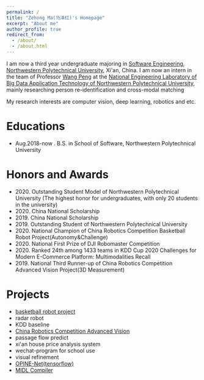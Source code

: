 ```yaml
---
permalink: /
title: "Zehong Ma(马泽红)'s Homepage"
excerpt: "About me"
author_profile: true
redirect_from: 
  - /about/
  - /about.html
---
```


I am now a third year undergraduate majoring in [Software Engineering](http://ruanjian.nwpu.edu.cn/), [Northwestern Polytechnical University](https://www.nwpu.edu.cn/), Xi'an, China. I am now an intern in the team of Professor [Wang Peng](https://teacher.nwpu.edu.cn/pengwang.html) at the [National Engineering Laboratory of Big Data Application Technology of Northwestern Polytechnical University](http://kypt.nwpu.edu.cn/index.php?c=content&a=show&id=307), mainly researching person re-identification and cross-modal matching

My research interests are computer vision, deep learning, robotics and etc.

Educations
======
* Aug.2018-now . B.S. in School of Software, Northwestern Polytechnical University

Honors and Awards
======
* 2020\. Outstanding Student Model of Northwestern Polytechnical University (The highest honor for undergraduates, with only 20 students in the university)
* 2020\. China National Scholarship
* 2019\. China National Scholarship
* 2019\. Outstanding Student of Northwestern Polytechnical University
* 2020\. National Champion of China Robotics Competition Basketball Robot Project(Autonomy&Challenge) 
* 2020\. National First Prize of DJI Robomaster Competition 
* 2020\. Ranked 24th among 1433 teams in KDD Cup 2020 Challenges for Modern E-Commerce Platform: Multimodalities Recall
* 2019\. National Third Runner-up of China Robotics Competition Advanced Vision Project(3D Measurement)

Projects
======
  * [basketball robot project](https://github.com/Zehong-Ma/nwpu_20_basketball_robot)
  * radar robot
  * KDD baseline 
  * [China Robotics Competition Advanced Vision](https://github.com/Zehong-Ma/nwpu_19_advanced_vision)
  * passage flow predict
  * xi'an house price analysis system
  * wechat-program for school use
  * visual refinement 
  * [OPINE-Net(tensorflow)](https://github.com/Zehong-Ma/OPINE-Net)
  * [MIDL Compiler](https://github.com/Zehong-Ma/MIDL_compiler)

